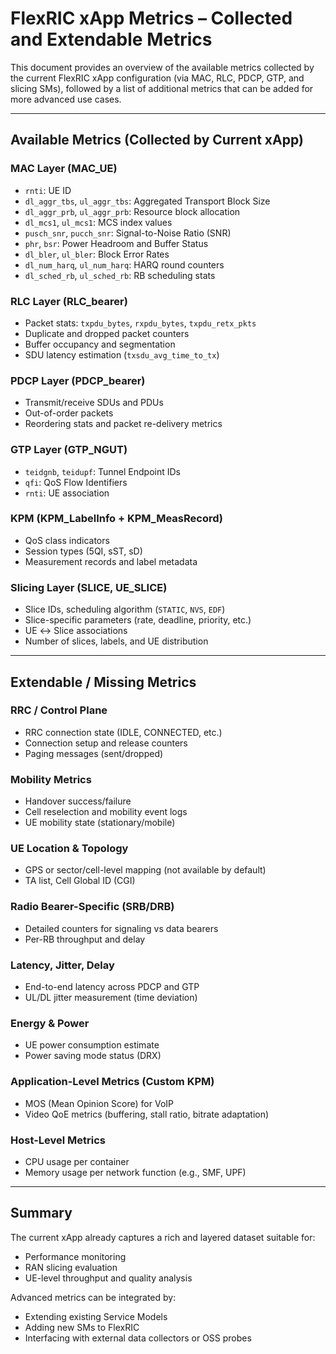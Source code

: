 # FlexRIC xApp Metrics – Collected and Extendable Metrics

This document provides an overview of the available metrics collected by the current FlexRIC xApp configuration (via MAC, RLC, PDCP, GTP, and slicing SMs), followed by a list of additional metrics that can be added for more advanced use cases.

---

## Available Metrics (Collected by Current xApp)

### MAC Layer (MAC_UE)
- `rnti`: UE ID
- `dl_aggr_tbs`, `ul_aggr_tbs`: Aggregated Transport Block Size
- `dl_aggr_prb`, `ul_aggr_prb`: Resource block allocation
- `dl_mcs1`, `ul_mcs1`: MCS index values
- `pusch_snr`, `pucch_snr`: Signal-to-Noise Ratio (SNR)
- `phr`, `bsr`: Power Headroom and Buffer Status
- `dl_bler`, `ul_bler`: Block Error Rates
- `dl_num_harq`, `ul_num_harq`: HARQ round counters
- `dl_sched_rb`, `ul_sched_rb`: RB scheduling stats

### RLC Layer (RLC_bearer)
- Packet stats: `txpdu_bytes`, `rxpdu_bytes`, `txpdu_retx_pkts`
- Duplicate and dropped packet counters
- Buffer occupancy and segmentation
- SDU latency estimation (`txsdu_avg_time_to_tx`)

### PDCP Layer (PDCP_bearer)
- Transmit/receive SDUs and PDUs
- Out-of-order packets
- Reordering stats and packet re-delivery metrics

### GTP Layer (GTP_NGUT)
- `teidgnb`, `teidupf`: Tunnel Endpoint IDs
- `qfi`: QoS Flow Identifiers
- `rnti`: UE association

### KPM (KPM_LabelInfo + KPM_MeasRecord)
- QoS class indicators
- Session types (5QI, sST, sD)
- Measurement records and label metadata

### Slicing Layer (SLICE, UE_SLICE)
- Slice IDs, scheduling algorithm (`STATIC`, `NVS`, `EDF`)
- Slice-specific parameters (rate, deadline, priority, etc.)
- UE ↔ Slice associations
- Number of slices, labels, and UE distribution

---

## Extendable / Missing Metrics

### RRC / Control Plane
- RRC connection state (IDLE, CONNECTED, etc.)
- Connection setup and release counters
- Paging messages (sent/dropped)

### Mobility Metrics
- Handover success/failure
- Cell reselection and mobility event logs
- UE mobility state (stationary/mobile)

### UE Location & Topology
- GPS or sector/cell-level mapping (not available by default)
- TA list, Cell Global ID (CGI)

### Radio Bearer-Specific (SRB/DRB)
- Detailed counters for signaling vs data bearers
- Per-RB throughput and delay

### Latency, Jitter, Delay
- End-to-end latency across PDCP and GTP
- UL/DL jitter measurement (time deviation)

### Energy & Power
- UE power consumption estimate
- Power saving mode status (DRX)

### Application-Level Metrics (Custom KPM)
- MOS (Mean Opinion Score) for VoIP
- Video QoE metrics (buffering, stall ratio, bitrate adaptation)

### Host-Level Metrics
- CPU usage per container
- Memory usage per network function (e.g., SMF, UPF)

---

## Summary

The current xApp already captures a rich and layered dataset suitable for:
- Performance monitoring
- RAN slicing evaluation
- UE-level throughput and quality analysis

Advanced metrics can be integrated by:
- Extending existing Service Models
- Adding new SMs to FlexRIC
- Interfacing with external data collectors or OSS probes

